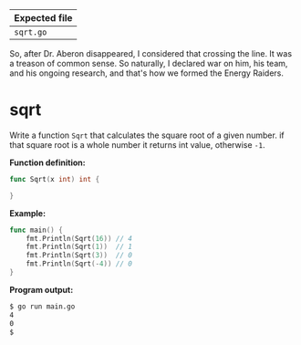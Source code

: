 | Expected file |
| ------------- |
| `sqrt.go`     |

<p data-story-username="lascar123">So, after Dr. Aberon disappeared, I considered that crossing the line. It was a treason of common sense. So naturally, I declared war on him, his team, and his ongoing research, and that's how we formed the Energy Raiders.</p>

# sqrt

Write a function `Sqrt` that calculates the square root of a given number. if that square root is a whole number it returns int value, otherwise `-1`.

**Function definition:**

```go
func Sqrt(x int) int {

}
```

**Example:**

```go
func main() {
    fmt.Println(Sqrt(16)) // 4
    fmt.Println(Sqrt(1))  // 1
    fmt.Println(Sqrt(3))  // 0
    fmt.Println(Sqrt(-4)) // 0
}
```

**Program output:**

```sh
$ go run main.go
4
0
$
```
